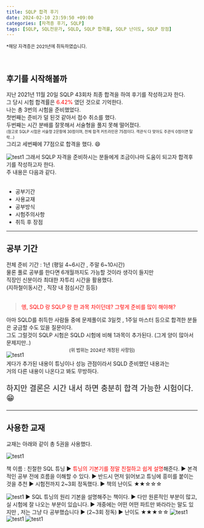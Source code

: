```yaml
---
title: SQLP 합격 후기
date: 2024-02-10 23:59:50 +09:00
categories: [자격증 후기, SQLP]
tags: [SQLP, SQL전문가, SQLD, SQLP 합격률, SQLP 난이도, SQLP 장점]
---
```


<span style="font-size:12px"> \*해당 자격증은 2021년에 취득하였습니다.</span>

<br>

## 후기를 시작해볼까

지난 2021년 11월 20일 SQLP 43회차 최종 합격을 하여 후기를 작성하고자 한다. <br>
그 당시 시험 합격률은 <span style="color:red">6.42%</span> 였던 것으로 기억한다. <br>
나는 총 3번의 시험을 준비했었다. <br>
첫번째는 준비가 덜 된것 같아서 접수 취소를 했다. <br>
두번째는 시간 분배를 잘못해서 서술형을 풀지 못해 떨어졌다.
<br><span style="font-size:10px">(참고로 SQLP 시험은 서술형 2문항에 30점이며, 전체 합격 커트라인은 75점이다. 객관식 다 맞아도 주관식 0점이면 탈락...) </span><br>
그리고 세번째에 77점으로 합격을 했다. 😄 <br>

<img src="/assets/img/cert/SQLP/1.png" alt="test1">
그래서 SQLP 자격을 준비하시는 분들에게 조금이나마 도움이 되고자 합격후기를 작성하고자 한다. <br>
주 내용은 다음과 같다. <br><br>

<ul> 
    <li>공부기간</li>
    <li>사용교재</li>
    <li>공부방식</li>
    <li>시험주의사항</li>
    <li>취득 후 장점</li>
</ul>
<hr>

## 공부 기간

전체 준비 기간 : 1년 (평일 4~6시간 , 주말 6~10시간)<br>
물론 풀로 공부를 한다면 6개월까지도 가능할 것이라 생각이 들지만 <br>
직장인 신분이라 최대한 자투리 시간을 활용했다. <br>
(지하철이동시간 , 직장 내 점심시간 등등) <br><br>

> <span style="color:red; background-color:white" >엥, SQLD 랑 SQLP 랑 한 과목 차이던데? 그렇게 준비를 많이 해야해?</span>

아마 SQLD를 취득한 사람들 중에 문제풀이로 3일컷 , 1주일 마스터 등으로 합격한 분들은 궁금할 수도 있을 질문이다. <br>
그도 그럴것이 SQLP 시험은 SQLD 시험에 비해 1과목이 추가된다. (그게 양이 많아서 문제지만..)<br>

<img src="/assets/img/cert/SQLP/2.png" alt="test1">
<div style="text-align:center; margin-top:-30px">
<span style="font-size:12px;"> (위 범위는 2024년 개정된 사항임) </span> 
</div> <br>
게다가 추가된 내용이 튜닝이나 성능 관점이라서 SQLD 준비했던 내용과는 <br> 거의 다른 내용이 나온다고 봐도 무방하다. <br>

<p style="font-size:20px">하지만 결론은 시간 내서 하면 충분히 합격 가능한 시험이다. 😁 </p>

<hr>

## 사용한 교재

교재는 아래와 같이 총 5권을 사용했다.

<img src="/assets/img/cert/SQLP/3.png" alt="test1">

책 이름 : 친절한 SQL 튜닝
▶ <span style="color:red">튜닝의 기본기를 정말 친절하고 쉽게 설명</span>해준다.
▶ 본격적인 공부 전에 흐름을 이해할 수 있다.
▶ 반드시 먼저 읽어보고 튜닝에 흥미를 붙이는 것을 추천
▶ 시험전까지 2~3회 정독했다.
▶ 책의 난이도 ★★☆☆☆

<img src="/assets/img/cert/SQLP/4.png" alt="test1">
▶ SQL 튜닝의 원리 기본을 설명해주는 책이다.
▶ 다만 원론적인 부분이 많고, 실 시험에 잘 나오는 부분이 있습니다.
▶ 개중에는 어떤 어떤 파트만 봐라라는 말도 있지만 , 저는 그냥 다 공부했습니다
▶ (2~3회 정독)
▶ 난이도 ★★★☆☆

<img src="/assets/img/cert/SQLP/5.png" alt="test1">
<img src="/assets/img/cert/SQLP/6.png" alt="test1">
<img src="/assets/img/cert/SQLP/7.png" alt="test1">
